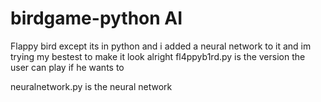 # birdgame-python AI
Flappy bird except its in python and i added a neural network to it and im trying my bestest to make it look alright
fl4ppyb1rd.py is the version the user can play if he wants to


neuralnetwork.py is the neural network
